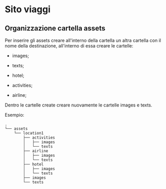 # Sito viaggi

## Organizzazione cartella assets

Per inserire gli assets creare all'interno della cartella un altra cartella con il nome della destinazione, all'interno di essa creare le cartelle: 

* images;
* texts;

* hotel;
* activities;

* airline;

Dentro le cartelle create creare nuovamente le cartelle images e texts.

Esempio:

```
.
└── assets
    └── location1
        ├── activities
        │   ├── images
        │   └── texts
        ├── airline
        │   ├── images
        │   └── texts
        ├── hotel
        │   ├── images
        │   └── texts
        ├── images
        └── texts
```
